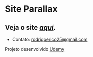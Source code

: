 # Site Parallax
## Veja o site *[aqui]()*.
- Contato: rodrigoerico25@gmail.com

Projeto desenvolvido [Udemy](https://www.udemy.com/course/web-completo/)

